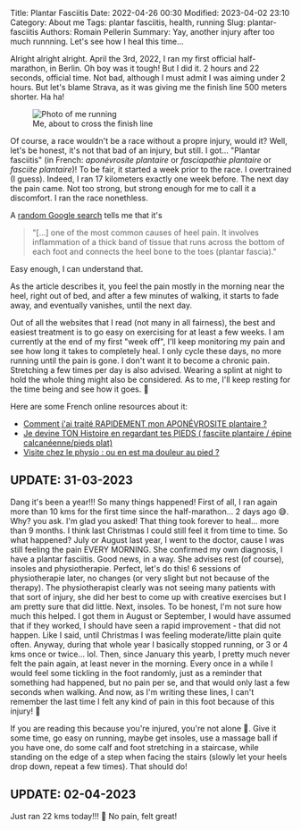 Title: Plantar Fasciitis
Date: 2022-04-26 00:30
Modified: 2023-04-02 23:10
Category: About me
Tags: plantar fasciitis, health, running
Slug: plantar-fasciitis
Authors: Romain Pellerin
Summary: Yay, another injury after too much runnning. Let's see how I heal this time...

Alright alright alright. April the 3rd, 2022, I ran my first official half-marathon, in Berlin. Oh boy was it tough! But I did it. 2 hours and 22 seconds, official time. Not bad, although I must admit I was aiming under 2 hours. But let's blame Strava, as it was giving me the finish line 500 meters shorter. Ha ha!

<figure class="center">
<img src="{static}/images/half-marathon-2022.jpg" alt="Photo of me running" />
<figcaption>Me, about to cross the finish line</figcaption>
</figure>

Of course, a race wouldn't be a race without a propre injury, would it? Well, let's be honest, it's not that bad of an injury, but still. I got... "Plantar fasciitis" (in French: _aponévrosite plantaire_ or _fasciapathie plantaire_ or _fasciite plantaire_)! To be fair, it started a week prior to the race. I overtrained (I guess). Indeed, I ran 17 kilometers exactly one week before. The next day the pain came. Not too strong, but strong enough for me to call it a discomfort. I ran the race nonethless.

A [random Google search](https://www.mayoclinic.org/diseases-conditions/plantar-fasciitis/symptoms-causes/syc-20354846) tells me that it's

> "[...] one of the most common causes of heel pain. It involves inflammation of a thick band of tissue that runs across the bottom of each foot and connects the heel bone to the toes (plantar fascia)."

Easy enough, I can understand that.

As the article describes it, you feel the pain mostly in the morning near the heel, right out of bed, and after a few minutes of walking, it starts to fade away, and eventually vanishes, until the next day.

Out of all the websites that I read (not many in all fairness), the best and easiest treatment is to go easy on exercising for at least a few weeks. I am currently at the end of my first "week off", I'll keep monitoring my pain and see how long it takes to completely heal. I only cycle these days, no more running until the pain is gone. I don't want it to become a chronic pain. Stretching a few times per day is also advised. Wearing a splint at night to hold the whole thing might also be considered. As to me, I'll keep resting for the time being and see how it goes. 🤞

Here are some French online resources about it:

- [Comment j'ai traité RAPIDEMENT mon APONÉVROSITE plantaire ?](https://www.youtube.com/watch?v=agLuZLFzcqg&t=500)
- [Je devine TON Histoire en regardant tes PIEDS ( fasciite plantaire / épine calcanéenne/pieds plat)](https://www.youtube.com/watch?v=LB_Bw5K2QKA)
- [Visite chez le physio : ou en est ma douleur au pied ?](https://www.youtube.com/watch?v=G1e3TTKQDIQ)

## UPDATE: 31-03-2023

Dang it's been a year!!! So many things happened! First of all, I ran again more than 10 kms for the first time since the half-marathon... 2 days ago 😅. Why? you ask. I'm glad you asked! That thing took forever to heal... more than 9 months. I think last Christmas I could still feel it from time to time. So what happened? July or August last year, I went to the doctor, cause I was still feeling the pain EVERY MORNING. She confirmed my own diagnosis, I have a plantar fasciitis. Good news, in a way. She advises rest (of course), insoles and physiotherapie. Perfect, let's do this! 6 sessions of physiotherapie later, no changes (or very slight but not because of the therapy). The physiotherapist clearly was not seeing many patients with that sort of injury, she did her best to come up with creative exercises but I am pretty sure that did little. Next, insoles. To be honest, I'm not sure how much this helped. I got them in August or September, I would have assumed that if they worked, I should have seen a rapid improvement - that did not happen. Like I said, until Christmas I was feeling moderate/litte plain quite often. Anyway, during that whole year I basically stopped running, or 3 or 4 kms once or twice... lol. Then, since January this yearb, I pretty much never felt the pain again, at least never in the morning. Every once in a while I would feel some tickling in the foot randomly, just as a reminder that something had happened, but no pain per se, and that would only last a few seconds when walking. And now, as I'm writing these lines, I can't remember the last time I felt any kind of pain in this foot because of this injury! 🎉

If you are reading this because you're injured, you're not alone 💪. Give it some time, go easy on running, maybe get insoles, use a massage ball if you have one, do some calf and foot stretching in a staircase, while standing on the edge of a step when facing the stairs (slowly let your heels drop down, repeat a few times). That should do!

## UPDATE: 02-04-2023

Just ran 22 kms today!!! 🎉 No pain, felt great!
